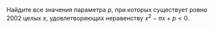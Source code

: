 Найдите все значения параметра $p$, при которых существует ровно
 2002 целых $x$, удовлетворяющих неравенству $x^2 - \pi x + p < 0$.